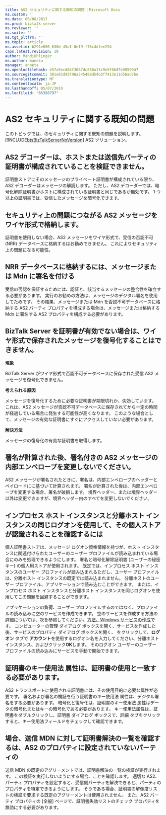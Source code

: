 ```yaml
---
title: AS2 セキュリティに関する既知の問題 |Microsoft Docs
ms.custom: ''
ms.date: 06/08/2017
ms.prod: biztalk-server
ms.reviewer: ''
ms.suite: ''
ms.tgt_pltfrm: ''
ms.topic: article
ms.assetid: b291e000-630d-49a1-8e19-f76c4dfee294
caps.latest.revision: 10
author: MandiOhlinger
ms.author: mandia
manager: anneta
ms.openlocfilehash: e57a9ecd84f3087dc860a13c9e9f06d7e0859947
ms.sourcegitcommit: 381e83d43796a345488d54b3f7413e11d56ad7be
ms.translationtype: MT
ms.contentlocale: ja-JP
ms.lasthandoff: 05/07/2019
ms.locfileid: "65380797"
---
```

# <a name="known-issues-with-as2-security"></a>AS2 セキュリティに関する既知の問題
このトピックでは、のセキュリティに関する既知の問題を説明します。 [!INCLUDE[btsBizTalkServerNoVersion](../includes/btsbiztalkservernoversion-md.md)] AS2 ソリューション。  
  
## <a name="the-as2-decoder-will-not-validate-that-a-certificate-is-configured-on-the-host-or-for-the-destination-party"></a>AS2 デコーダーは、ホストまたは送信先パーティの証明書が構成されていることを検証できません。  
 証明書ストアにそのメッセージのプライベート証明書が構成されている限り、AS2 デコーダーはメッセージの解読します。 ただし、AS2 デコーダーでは、暗号化解除証明書がホストに構成されている証明書と同じであるが無効です。 1 つ以上の証明書では、受信したメッセージを暗号化できます。  
  
## <a name="storing-as2-messages-in-wire-format-can-lead-to-a-security-issue"></a>セキュリティ上の問題につながる AS2 メッセージをワイヤ形式で格納します。  
 証明書を使用しない場合、AS2 メッセージをワイヤ形式で、受信の否認不可 (NRR) データベースに格納するはお勧めできません。 これによりセキュリティ上の問題になる可能性。  
  
## <a name="messages-or-mdns-to-be-stored-in-the-nrr-database-should-be-signed"></a>NRR データベースに格納するには、メッセージまたは Mdn に署名を付ける  
 受信の否認を保証するためには、認証と、該当するメッセージの整合性を確立する必要があります。 実行のお勧めの方法は、メッセージのデジタル署名を使用してためです。 その結果、メッセージまたは Mdn を否認不可データベースに格納する AS2 パーティ プロパティを構成する場合は、メッセージまたは格納する Mdn に署名する AS2 プロパティを構成する必要があります。  
  
## <a name="biztalk-server-will-be-unable-to-decrypt-a-message-saved-in-wire-format-if-the-certificate-is-not-valid"></a>BizTalk Server を証明書が有効でない場合は、ワイヤ形式で保存されたメッセージを復号化することはできません。  
 **現象**  
  
 BizTalk Server がワイヤ形式で否認不可データベースに保存された受信 AS2 メッセージを復号化できません。  
  
 **考えられる原因**  
  
 メッセージを復号化するために必要な証明書が期限切れか、失効しています。 これは、AS2 メッセージが否認不可データベースに保存されてから一定の時間が経過している場合に発生する可能性が高くなります。 このような場合として、メッセージの有効な証明書にすぐにアクセスしていない必要があります。  
  
 **解決方法**  
  
 メッセージの復号化の有効な証明書を取得します。  
  
## <a name="the-inner-envelope-of-a-signed-as2-message-must-not-be-changed-after-the-signature-has-been-calculated"></a>署名が計算された後、署名付きの AS2 メッセージの内部エンベロープを変更しないでください。  
 AS2 メッセージが署名されたときに、署名は、内部エンベロープのヘッダーとペイロードにに基づいて計算されます。 署名が計算された後は、内部エンベロープを変更する場合、署名が破損します。 境界ヘッダー、または境界ヘッダー以外は変更できますが、境界ヘッダー内のすべてを変更しないでください。  
  
## <a name="use-the-same-logon-for-the-in-process-host-instance-and-the-isolated-host-instance-to-ensure-that-personal-store-is-recognized"></a>インプロセス ホスト インスタンスと分離ホスト インスタンスの同じログオンを使用して、その個人ストアが認識されることを確認するには  
 個人証明書ストアは、メッセージ ログオン資格情報を持つが、ホスト インスタンスに関連付けられたユーザーのユーザー プロファイルが読み込まれている場合にのみを処理できるようにします。 署名と暗号化解除証明書 (ユーザーの秘密キー) の個人用ストアが使用されます。 既定では、インプロセス ホスト インスタンスのユーザー プロファイルが読み込まれるただし、ユーザー プロファイルは、分離ホスト インスタンスの既定では読み込まれません。 分離ホストのユーザー プロファイル、アプリケーションで読み込むことができます。 または、インプロセス ホスト インスタンスと分離ホスト インスタンスを同じログオンを使用してこの問題を回避することができます。  
  
 アプリケーションの負荷、ユーザー プロファイルするのではなく、プロファイルの読み込みに空のサービスを作成できます。 空のサービスを作成する方法の詳細については、次を参照してください。[方法。Windows サービスの作成](http://go.microsoft.com/fwlink/?LinkId=196492)です。 コンピューターの管理 ダイアログ ボックスを開く、サービスを作成した後、サービスのプロパティ ダイアログ ボックスを開く、 をクリックして、**ログオン** タブで **アカウント**を使用するログオン名を入力してください、分離ホスト インスタンス、およびクリック**OK**します。 そのログオン ユーザーのユーザー プロファイルの読み込みにサービスを手動で開始できます。  
  
## <a name="the-key-usage-attribute-of-a-certificate-must-match-the-certificates-use"></a>証明書のキー使用法 属性は、証明書の使用と一致する必要があります。  
 AS2 トランスポートに使用される証明書には、その使用目的に必要な属性が必要です。 署名および署名の検証を行う証明書のキー使用法 属性は、デジタル署名をする必要があります。 暗号化と復号化は、証明書のキー使用法 属性はデータの暗号化またはキーの暗号化である必要があります。 キー使用法属性は、証明書をダブルクリックし、証明書 ダイアログ ボックスで、詳細 タブをクリックすると、キー使用法フィールドをチェックして確認できます。  
  
## <a name="the-certificate-resolution-list-will-be-verified-for-an-outgoing-mdn-if-the-as2-to-property-is-not-set-for-the-party"></a>場合、送信 MDN に対して証明書解決の一覧を確認するは、AS2 のプロパティに設定されていないパーティの  
 送信 MDN の既定のアグリーメントでは、証明書解決の一覧の検証が実行されます。 この検証を実行しないようにする場合、ことを確認します。 適切な AS2、パーティ プロパティを設定すると、受信側パーティを解決できると、パーティのプロパティを特定できるようにします。 そうである場合、証明書の解像度リストの検証を要求する既定のアグリーメントは使用されません。 また、AS2 パーティ プロパティの [全般] ページで、証明書失効リストのチェック プロパティを無効にする必要があります。